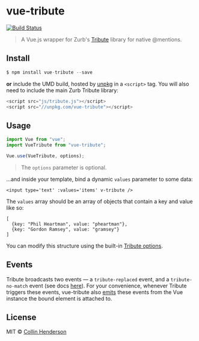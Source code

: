 # vue-tribute

[![Build Status](https://travis-ci.org/syropian/vue-tribute.svg?branch=master)](https://travis-ci.org/syropian/vue-tribute)

> A Vue.js wrapper for Zurb's [Tribute](https://github.com/zurb/tribute) library for native @mentions.

## Install

```js
$ npm install vue-tribute --save
```

**or** include the UMD build, hosted by [unpkg](https://unpkg.com) in a `<script>` tag. You will also need to include the main Zurb Tribute library:

```js
<script src="js/tribute.js"></script>
<script src="//unpkg.com/vue-tribute"></script>
```

## Usage

```js
import Vue from "vue";
import VueTribute from "vue-tribute";

Vue.use(VueTribute, options);
```

> The `options` parameter is optional.

...and inside your template, bind a dynamic `values` parameter to some data:

`<input type='text' :values='items' v-tribute />`

The `values` array should be an array of objects that contain a key and value like so:

```
[
  {key: "Phil Heartman", value: "pheartman"},
  {key: "Gordon Ramsey", value: "gramsey"}
]
```

You can modify this structure using the built-in [Tribute options](https://github.com/zurb/tribute#a-collection).

## Events

Tribute broadcasts two events — a `tribute-replaced` event, and a `tribute-no-match` event (see docs [here](https://github.com/zurb/tribute#replace-event)). For your convenience, whenever Tribute triggers these events, vue-tribute also [emits](http://vuejs.org/api/#vm-emit) these events from the Vue instance the bound element is attached to. 

## License

MIT © [Collin Henderson](https://github.com/syropian)
